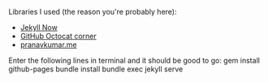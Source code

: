 Libraries I used (the reason you're probably here):

- [Jekyll Now](https://github.com/barryclark/jekyll-now)
- [GitHub Octocat corner](http://tholman.com/github-corners/)
- [pranavkumar.me](https://pranavkumar.me)

Enter the following lines in terminal and it should be good to go:
gem install github-pages
bundle install
bundle exec jekyll serve
